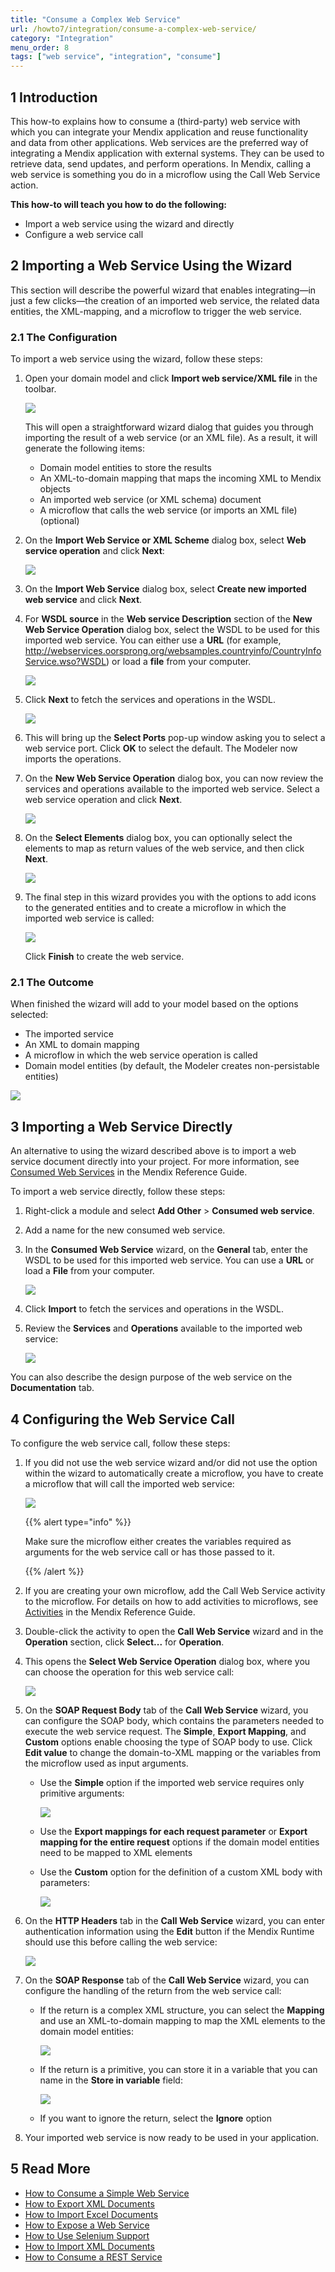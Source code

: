```yaml
---
title: "Consume a Complex Web Service"
url: /howto7/integration/consume-a-complex-web-service/
category: "Integration"
menu_order: 8
tags: ["web service", "integration", "consume"]
---
```


## 1 Introduction

This how-to explains how to consume a (third-party) web service with which you can integrate your Mendix application and reuse functionality and data from other applications. Web services are the preferred way of integrating a Mendix application with external systems. They can be used to retrieve data, send updates, and perform operations. In Mendix, calling a web service is something you do in a microflow using the Call Web Service action.

**This how-to will teach you how to do the following:**

* Import a web service using the wizard and directly
* Configure a web service call

## 2 Importing a Web Service Using the Wizard

This section will describe the powerful wizard that enables integrating—in just a few clicks—the creation of an imported web service, the related data entities, the XML-mapping, and a microflow to trigger the web service.

### 2.1 The Configuration

To import a web service using the wizard, follow these steps:

1. Open your domain model and click **Import web service/XML file** in the toolbar.

    ![](/attachments/howto7/integration//consume-a-complex-web-service/18581788.png)

    This will open a straightforward wizard dialog that guides you through importing the result of a web service (or an XML file). As a result, it will generate the following items:
    * Domain model entities to store the results
    * An XML-to-domain mapping that maps the incoming XML to Mendix objects
    * An imported web service (or XML schema) document
    * A microflow that calls the web service (or imports an XML file) (optional)
2. On the **Import Web Service or XML Scheme** dialog box, select **Web service operation** and click **Next**:

    ![](/attachments/howto7/integration//consume-a-complex-web-service/18581787.png)

3. On the **Import Web Service** dialog box, select **Create new imported web service** and click **Next**.
4.  For **WSDL source** in the **Web service Description** section of the **New Web Service Operation** dialog box, select the WSDL to be used for this imported web service. You can either use a **URL** (for example, http://webservices.oorsprong.org/websamples.countryinfo/CountryInfoService.wso?WSDL) or load a **file** from your computer.

    ![](/attachments/howto7/integration//consume-a-complex-web-service/18581785.png)

5.  Click **Next** to fetch the services and operations in the WSDL.

    ![](/attachments/howto7/integration//consume-a-complex-web-service/port.png)

6. This will bring up the **Select Ports** pop-up window asking you to select a web service port. Click **OK** to select the default. The Modeler now imports the operations.
7. On the **New Web Service Operation** dialog box, you can now review the services and operations available to the imported web service. Select a web service operation and click **Next**.

    ![](/attachments/howto7/integration//consume-a-complex-web-service/18581784.png)

8. On the **Select Elements** dialog box, you can optionally select the elements to map as return values of the web service, and then click **Next**.

    ![](/attachments/howto7/integration//consume-a-complex-web-service/18581783.png)

9. The final step in this wizard provides you with the options to add icons to the generated entities and to create a microflow in which the imported web service is called: 

    ![](/attachments/howto7/integration//consume-a-complex-web-service/18581782.png)

    Click **Finish** to create the web service.

### 2.1 The Outcome

When finished the wizard will add to your model based on the options selected:

* The imported service
* An XML to domain mapping
* A microflow in which the web service operation is called
* Domain model entities (by default, the Modeler creates non-persistable entities)

![](/attachments/howto7/integration//consume-a-complex-web-service/18581781.png)

## 3 Importing a Web Service Directly

An alternative to using the wizard described above is to import a web service document directly into your project. For more information, see [Consumed Web Services](/refguide7/consumed-web-services/) in the Mendix Reference Guide.

To import a web service directly, follow these steps:

1. Right-click a module and select **Add Other** > **Consumed web service**.
2. Add a name for the new consumed web service.
3.  In the **Consumed Web Service** wizard, on the **General** tab, enter the WSDL to be used for this imported web service. You can use a **URL** or load a **File** from your computer.

    ![](/attachments/howto7/integration//consume-a-complex-web-service/18581780.png)


3. Click **Import** to fetch the services and operations in the WSDL.
4. Review the **Services** and **Operations** available to the imported web service:

    ![](/attachments/howto7/integration//consume-a-complex-web-service/18581779.png)

You can also describe the design purpose of the web service on the **Documentation** tab.

## 4 Configuring the Web Service Call

To configure the web service call, follow these steps:

1. If you did not use the web service wizard and/or did not use the option within the wizard to automatically create a microflow, you have to create a microflow that will call the imported web service:

    ![](/attachments/howto7/integration//consume-a-complex-web-service/18581778.png)

    {{% alert type="info" %}}

    Make sure the microflow either creates the variables required as arguments for the web service call or has those passed to it.

    {{% /alert %}}

2. If you are creating your own microflow, add the Call Web Service activity to the microflow. For details on how to add activities to microflows, see [Activities](/refguide7/activities/) in the Mendix Reference Guide.
3. Double-click the activity to open the **Call Web Service** wizard and in the **Operation** section, click **Select...** for **Operation**.
4. This opens the **Select Web Service Operation** dialog box, where you can choose the operation for this web service call:

    ![](/attachments/howto7/integration//consume-a-complex-web-service/18581777.png)

5. On the **SOAP Request Body** tab of the **Call Web Service** wizard, you can configure the SOAP body, which contains the parameters needed to execute the web service request. The **Simple**, **Export Mapping**, and **Custom** options enable choosing the type of SOAP body to use. Click **Edit value** to change the domain-to-XML mapping or the variables from the microflow used as input arguments.
    * Use the **Simple** option if the imported web service requires only primitive arguments:

        ![](/attachments/howto7/integration//consume-a-complex-web-service/18581791.png)
    
    * Use the **Export mappings for each request parameter** or **Export mapping for the entire request** options if the domain model entities need to be mapped to XML elements
    * Use the **Custom** option for the definition of a custom XML body with parameters:

        ![](/attachments/howto7/integration//consume-a-complex-web-service/18581792.png)

6. On the **HTTP Headers** tab in the **Call Web Service** wizard, you can enter authentication information using the **Edit** button if the Mendix Runtime should use this before calling the web service:

    ![](/attachments/howto7/integration//consume-a-complex-web-service/18581793.png)

7. On the **SOAP Response** tab of the **Call Web Service** wizard, you can configure the handling of the return from the web service call:
    * If the return is a complex XML structure, you can select the **Mapping** and use an XML-to-domain mapping to map the XML elements to the domain model entities:

        ![](/attachments/howto7/integration//consume-a-complex-web-service/18581790.png)

    * If the return is a primitive, you can store it in a variable that you can name in the **Store in variable** field:

        ![](/attachments/howto7/integration//consume-a-complex-web-service/18581789.png)
        
    * If you want to ignore the return, select the **Ignore** option
8.  Your imported web service is now ready to be used in your application.

## 5 Read More

* [How to Consume a Simple Web Service](/howto/integration/consume-a-simple-web-service/)
* [How to Export XML Documents](/howto/integration/export-xml-documents/)
* [How to Import Excel Documents](/howto/integration/importing-excel-documents/)
* [How to Expose a Web Service](/howto/integration/expose-a-web-service/)
* [How to Use Selenium Support](/howto/integration/selenium-support/)
* [How to Import XML Documents](/howto/integration/importing-xml-documents/)
* [How to Consume a REST Service](/howto/integration/consume-a-rest-service/)
